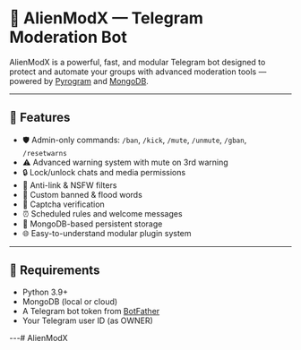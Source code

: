 # 💎 AlienModX — Telegram Moderation Bot

AlienModX is a powerful, fast, and modular Telegram bot designed to protect and automate your groups with advanced moderation tools — powered by [Pyrogram](https://docs.pyrogram.org/) and [MongoDB](https://www.mongodb.com/).

---

## 🚀 Features

- 🛡️ Admin-only commands: `/ban`, `/kick`, `/mute`, `/unmute`, `/gban`, `/resetwarns`
- ⚠️ Advanced warning system with mute on 3rd warning
- 🔒 Lock/unlock chats and media permissions
- 🔗 Anti-link & NSFW filters
- 🚫 Custom banned & flood words
- 📌 Captcha verification
- ⏰ Scheduled rules and welcome messages
- 🧠 MongoDB-based persistent storage
- 🌐 Easy-to-understand modular plugin system

---

## 🧠 Requirements

- Python 3.9+
- MongoDB (local or cloud)
- A Telegram bot token from [BotFather](https://t.me/BotFather)
- Your Telegram user ID (as OWNER)

---# AlienModX
